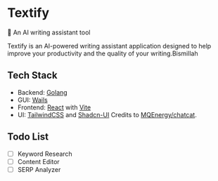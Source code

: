 # Textify

📝 An AI writing assistant tool

Textify is an AI-powered writing assistant application designed to help improve your productivity and the quality of your writing.Bismillah

## Tech Stack

- Backend: [Golang](https://go.dev/)
- GUI: [Wails](https://wails.io/)
- Frontend: [React](https://reactjs.org/) with [Vite](https://vitejs.dev/)
- UI: [TailwindCSS](https://tailwindcss.com/) and [Shadcn-UI](https://ui.shadcn.com/)
  Credits to [MQEnergy/chatcat](https://github.com/MQEnergy/chatcat).

## Todo List

- [ ] Keyword Research
- [ ] Content Editor
- [ ] SERP Analyzer

